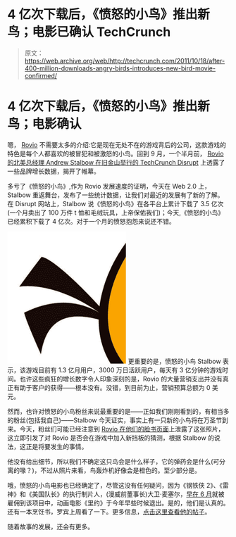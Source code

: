 # 4 亿次下载后，《愤怒的小鸟》推出新鸟；电影已确认 TechCrunch

> 原文：<https://web.archive.org/web/http://techcrunch.com/2011/10/18/after-400-million-downloads-angry-birds-introduces-new-bird-movie-confirmed/>

# 4 亿次下载后，《愤怒的小鸟》推出新鸟；电影确认

嗯， [Rovio](https://web.archive.org/web/20230203163011/http://www.crunchbase.com/company/rovio-mobile) 不需要太多的介绍:它是现在无处不在的游戏背后的公司，这款游戏的特色是每个人都喜欢的被冒犯和被激怒的小鸟。回到 9 月，一个半月前， [Rovio 的北美总经理 Andrew Stalbow 在旧金山举行的 TechCrunch Disrupt](https://web.archive.org/web/20230203163011/https://techcrunch.com/2011/09/12/angry-birds-the-brand-rovio-sells-1m-t-shirts-and-1m-plush-toys-per-month/) 上透露了一些品牌增长数据，揭开了帷幕。

多亏了《愤怒的小鸟》,作为 Rovio 发展速度的证明，今天在 Web 2.0 上，Stalbow 重返舞台，发布了一些统计数据，让我们对最近的发展有了新的了解。在 Disrupt 网站上，Stalbow 说《愤怒的小鸟》在各平台上累计下载了 3.5 亿次(一个月卖出了 100 万件 t 恤和毛绒玩具，上帝保佑我们)；今天,《愤怒的小鸟》已经累积下载了 4 亿次。对于一个月的愤怒抱怨来说还不错。

[![](img/548b40ef482557746ab85a1911ea630b.png "Screen shot 2011-10-18 at 2.54.11 PM")](https://web.archive.org/web/20230203163011/https://techcrunch.com/wp-content/uploads/2011/10/screen-shot-2011-10-18-at-2-54-11-pm.png) 更重要的是，愤怒的小鸟 Stalbow 表示，该游戏目前有 1.3 亿月用户，3000 万日活跃用户，每天有 3 亿分钟的游戏时间。也许这些疯狂的增长数字令人印象深刻的是，Rovio 的大量营销支出并没有真正有助于客户的获得——根本没有。没错，到目前为止，营销预算总额为 0 美元。

然而，也许对愤怒的小鸟粉丝来说最重要的是——正如我们刚刚看到的，有相当多的粉丝(包括我自己)——Stalbow 今天证实，事实上有一只新的小鸟将在万圣节到来。今天，粉丝们可能已经注意到 [Rovio 在他们的脸书页面](https://web.archive.org/web/20230203163011/https://www.facebook.com/photo.php?fbid=10150356040799928&set=a.428114379927.205212.314467614927&type=1&theater)上泄露了这张照片，这立即引发了对 Rovio 是否会在游戏中加入新挡板的猜测，根据 Stalbow 的说法，这正是将要发生的事情。

他没有给出细节，所以我们不确定这只鸟会是什么样子，它的弹药会是什么(可分离的喙？)，不过从照片来看，鸟轰炸机好像会是橙色的。至少部分是。

哦，愤怒的小鸟电影也已经确定了，尽管这没有任何疑问，因为《钢铁侠 2》、《雷神》和《美国队长》的执行制片人，(漫威前董事长)大卫·麦塞尔，[早在 6 月](https://web.archive.org/web/20230203163011/http://www.macstories.net/news/rovio-hires-iron-man-2-executive-producer-for-angry-birds-movies/)就被雇佣到该项目中，动画电影《里约》于今年早些时候退出。是的，他们是认真的。还有一本烹饪书，罗宾上周看了一下。更多信息，[点击这里查看他的帖子](https://web.archive.org/web/20230203163011/https://techcrunch.com/2011/10/07/whats-cooking-at-rovio-angry-birds-cookbooks-movies-and-gasp-games-tctv/)。

随着故事的发展，还会有更多。